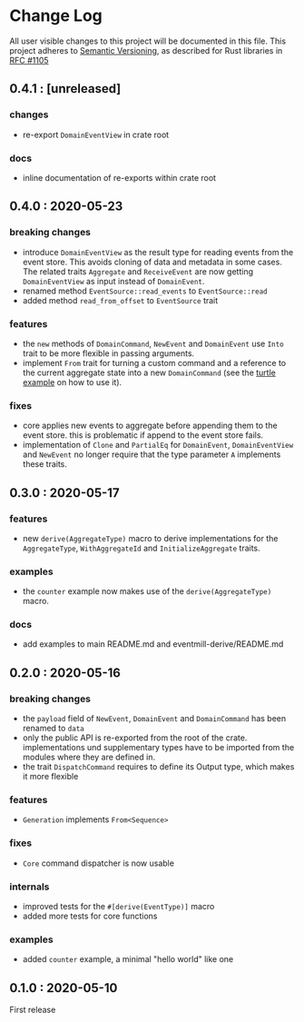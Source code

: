 # Change Log

All user visible changes to this project will be documented in this file.
This project adheres to [Semantic Versioning](http://semver.org/), as described
for Rust libraries in [RFC #1105](https://github.com/rust-lang/rfcs/blob/master/text/1105-api-evolution.md)

## 0.4.1 : [unreleased]

### changes

* re-export `DomainEventView` in crate root

### docs

* inline documentation of re-exports within crate root

## 0.4.0 : 2020-05-23

### breaking changes

* introduce `DomainEventView` as the result type for reading events from the event store. This
  avoids cloning of data and metadata in some cases. The related traits `Aggregate` and
  `ReceiveEvent` are now getting `DomainEventView` as input instead of `DomainEvent`.
* renamed method `EventSource::read_events` to `EventSource::read`
* added method `read_from_offset` to `EventSource` trait

### features

* the `new` methods of `DomainCommand`, `NewEvent` and `DomainEvent` use `Into` trait to be more
  flexible in passing arguments.
* implement `From` trait for turning a custom command and a reference to the current aggregate
  state into a new `DomainCommand` (see the [turtle example](eventmill-examples/turtle/main.rs)
  on how to use it). 

### fixes

* core applies new events to aggregate before appending them to the event store. this is problematic
  if append to the event store fails.
* implementation of `Clone` and `PartialEq` for `DomainEvent`, `DomainEventView` and `NewEvent` no
  longer require that the type parameter `A` implements these traits.

## 0.3.0 : 2020-05-17

### features

* new `derive(AggregateType)` macro to derive implementations for the `AggregateType`, 
  `WithAggregateId` and `InitializeAggregate` traits.

### examples

* the `counter` example now makes use of the `derive(AggregateType)` macro.

### docs

* add examples to main README.md and eventmill-derive/README.md

## 0.2.0 : 2020-05-16

### breaking changes

* the `payload` field of `NewEvent`, `DomainEvent` and `DomainCommand` has been renamed to `data`
* only the public API is re-exported from the root of the crate. implementations und supplementary
  types have to be imported from the modules where they are defined in.
* the trait `DispatchCommand` requires to define its Output type, which makes it more flexible

### features

* `Generation` implements `From<Sequence>`

### fixes

* `Core` command dispatcher is now usable
  
### internals

* improved tests for the `#[derive(EventType)]` macro
* added more tests for core functions

### examples

* added `counter` example, a minimal "hello world" like one

## 0.1.0 : 2020-05-10

First release

